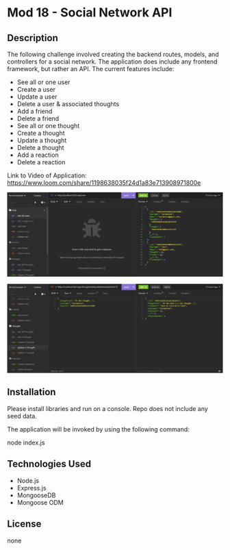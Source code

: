 # Mod 18 - Social Network API

## Description

The following challenge involved creating the backend routes, models, and controllers for a social network. The application does include any frontend framework, but rather an API. The current features include:

-	See all or one user
-	Create a user
-	Update a user
-	Delete a user & associated thoughts
-	Add a friend
-	Delete a friend
-	See all or one thought
-	Create a thought
-	Update a thought
-	Delete a thought
-	Add a reaction
-	Delete a reaction


Link to Video of Application: https://www.loom.com/share/1198638035f24d1a83e713908971800e

[![Watch the video](./images/1.png)](https://www.loom.com/share/1198638035f24d1a83e713908971800e)

![README Preview](./images/2.png)


## Installation

Please install libraries and run on a console. Repo does not include any seed data.

The application will be invoked by using the following command:

node index.js

## Technologies Used

- Node.js
- Express.js
- MongooseDB
- Mongoose ODM

## License

none
